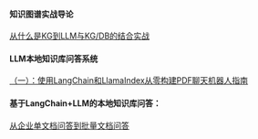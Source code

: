 #### 知识图谱实战导论

[从什么是KG到LLM与KG/DB的结合实战](https://blog.csdn.net/v_JULY_v/article/details/132916269)



#### LLM本地知识库问答系统

[（一）：使用LangChain和LlamaIndex从零构建PDF聊天机器人指南](https://zhuanlan.zhihu.com/p/652697518)

#### 基于LangChain+LLM的本地知识库问答：

[从企业单文档问答到批量文档问答](https://blog.csdn.net/v_JULY_v/article/details/131552592)